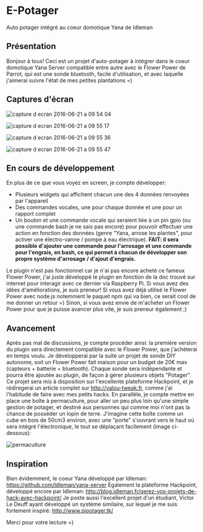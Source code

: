 # E-Potager
Auto potager intégré au coeur domotique Yana de Idleman

## Présentation
Bonjour à tous! Ceci est un projet d'auto-potager à intégrer dans le coeur domotique Yana Server compatible entre autre avec le Flower Power de Parrot, qui est une sonde bluetooth, facile d'utilisation, et avec laquelle j'aimerai suivre l'état de mes petites plantations =)

## Captures d'écran
![capture d ecran 2016-06-21 a 09 54 04](https://cloud.githubusercontent.com/assets/6785619/16221998/06f0529a-37c0-11e6-8fd1-8fc23fe0f024.png)

![capture d ecran 2016-06-21 a 09 55 17](https://cloud.githubusercontent.com/assets/6785619/16221999/0a02f1ea-37c0-11e6-8b09-459aecd6ec2b.png)

![capture d ecran 2016-06-21 a 09 55 36](https://cloud.githubusercontent.com/assets/6785619/16222003/0e88101a-37c0-11e6-994a-8789ff9853a7.png)

![capture d ecran 2016-06-21 a 09 55 47](https://cloud.githubusercontent.com/assets/6785619/16222004/10b040c4-37c0-11e6-87a5-887d74e4e4c4.png)

## En cours de développement
En plus de ce que vous voyez en screen, je compte développer:
- Plusieurs widgets qui affichent chacun une des 4 données renvoyées par l'appareil
- Des commandes vocales, une pour chaque donnée et une pour un rapport complet
- Un bouton et une commande vocale qui seraient liée à un pin gpio (ou une commande bash je ne sais pas encore) pour pouvoir effectuer une action en fonction des données (genre "Yana, arrose les plantes", pour activer une électro-vanne / pompe à eau électrique). **FAIT: il sera possible d'ajouter une commande pour l'arrosage et une commande pour l'engrais, en bash, ce qui permet à chacun de développer son propre système d'arrosage / d'ajout d'engrais.**

Le plugin n'est pas fonctionnel car je n'ai pas encore acheté ce fameux Flower Power, j'ai juste développé le plugin en fonction de la doc trouvé sur internet pour interagir avec ce dernier via Raspberry Pi. Si vous avez des idées d'améliorations, je suis preneur! Si vous avez déjà utilisé le Flower Power avec node.js notemment le paquet npm qui va bien, ce serait cool de me donner un retour =) Sinon, si vous avez envie de m'acheter un Flower Power pour que je puisse avancer plus vite, je suis preneur également ;)

## Avancement
Après pas mal de discussions, je compte procéder ainsi: la première version du plugin sera directement compatible avec le Flower Power, que j'achèterai en temps voulu. Je développerai par la suite un projet de sonde DIY autonome, soit un Flower Power fait maison pour un budget de 20€ max (capteurs + batterie + bluetooth). Chaque sonde sera indépendante et pourra être ajoutée au plugin, de façon à gérer plusieurs objets "Potager". Ce projet sera mis à disposition sur l'excellente plateforme Hackpoint, et je rédiregerai un article complet sur http://valou-tweak.fr, comme j'ai l'habitude de faire avec mes petits hacks. En parallèle, je compte mettre en place une boîte à permaculture, pour aller un peu plus loin qu'une simple gestion de potager, et destiné aux personnes qui comme moi n'ont pas la chance de posséder un lopin de terre. J'imagine cette boîte comme un cube en bois de 50cm3 environ, avec une "porte" s'ouvrant vers le haut où sera intégré l'électronique, le tout se déplaçant facilement (image ci-dessous):

![permaculture](https://cloud.githubusercontent.com/assets/6785619/16300816/11482d32-396c-11e6-91d2-1c3d7dd239c9.jpg)

## Inspiration
Bien évidemment, le coeur Yana développé par Idleman:
https://github.com/ldleman/yana-server
Egalement la plateforme Hackpoint, développé encore par Idleman:
http://blog.idleman.fr/gerez-vos-projets-de-hack-avec-hackpoint/
Je poste aussi l'excellent projet d'un étudiant, Victor Le Deuff ayant développé un système similaire, sur lequel je me suis fortement inspiré: http://www.pipotager.tk/

Merci pour votre lecture =)
